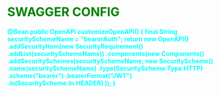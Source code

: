 <h1 style="color: green">SWAGGER CONFIG</h1>
<h4 style="color: aqua">
 @Bean
 public OpenAPI customizeOpenAPI() {
        final String securitySchemeName = "bearerAuth";
        return new OpenAPI()
                .addSecurityItem(new SecurityRequirement()
                        .addList(securitySchemeName))
                .components(new Components()
                        .addSecuritySchemes(securitySchemeName,
                                new SecurityScheme()
                                        .name(securitySchemeName)
                                        .type(SecurityScheme.Type.HTTP)
                                        .scheme("bearer")
                                        .bearerFormat("JWT")
                                        .in(SecurityScheme.In.HEADER)
                        ));
    }
</h4>